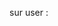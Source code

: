 ﻿sur user :

[//]: # (- Repository &#40;créer un signalement &#40;heriter de create du repo de base&#41;, mettre à jour &#40;a voir si j'hérite ou pas&#41;, récupérer un ou plusieurs signalements&#41;)
[//]: # (- Service... &#40;toute la logique verfi erreur etc&#41;)
[//]: # (- Controller &#40;popup, formulaire&#41;)
[//]: # (- Vue)